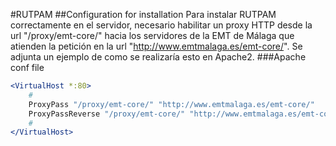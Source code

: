 #RUTPAM
##Configuration for installation
Para instalar RUTPAM correctamente en el servidor, necesario habilitar un proxy HTTP desde la url "/proxy/emt-core/" hacia los servidores de la EMT de Málaga que atienden la petición en la url "http://www.emtmalaga.es/emt-core/".
Se adjunta un ejemplo de como se realizaría esto en Apache2.
###Apache conf file
```apache
<VirtualHost *:80>
    #
	ProxyPass "/proxy/emt-core/" "http://www.emtmalaga.es/emt-core/"
	ProxyPassReverse "/proxy/emt-core/" "http://www.emtmalaga.es/emt-core/"
    #
</VirtualHost>
```
